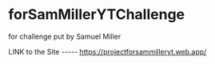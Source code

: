 # forSamMillerYTChallenge
for challenge put by Samuel Miller



LINK to the Site -----     https://projectforsammilleryt.web.app/
